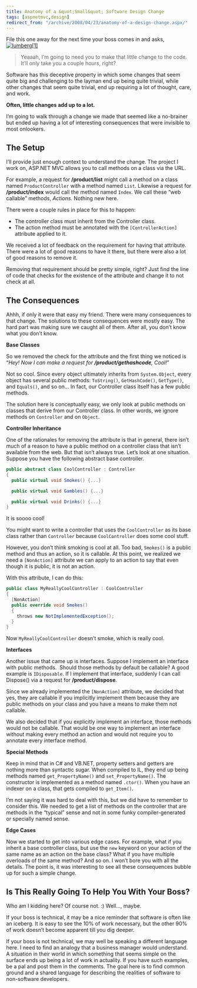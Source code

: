 ```yaml
---
title: Anatomy of a &quot;Small&quot; Software Design Change
tags: [aspnetmvc,design]
redirect_from: "/archive/2008/04/23/anatomy-of-a-design-change.aspx/"
---
```


File this one away for the next time your boss comes in and
asks,[![lumberg[1]](https://haacked.com/images/haacked_com/WindowsLiveWriter/AnatomyofaDesignChange_7EB2/lumberg%5B1%5D_thumb.jpg)](https://haacked.com/images/haacked_com/WindowsLiveWriter/AnatomyofaDesignChange_7EB2/lumberg%5B1%5D_2.jpg)

> Yeaaah, I’m going to need you to make that little change to the code.
> It’ll only take you a couple hours, right?

Software has this deceptive property in which some changes that seem
quite big and challenging to the layman end up being quite trivial,
while other changes that seem quite trivial, end up requiring a lot of
thought, care, and work.

**Often, little changes add up to a lot.**

I’m going to walk through a change we made that seemed like a no-brainer
but ended up having a lot of interesting consequences that were
invisible to most onlookers.

The Setup
---------

I’ll provide just enough context to understand the change. The project I
work on, ASP.NET MVC allows you to call methods on a class via the URL.

For example, a request for **/product/list** might call a method on a
class named `ProductController` with a method named `List`. Likewise a
request for **/product/index** would call the method named `Index`. We
call these “web callable” methods, *Actions*. Nothing new here.

There were a couple rules in place for this to happen:

-   The controller class must inherit from the Controller class.
-   The action method must be annotated with the `[ControllerAction]`
    attribute applied to it.

We received a lot of feedback on the requirement for having that
attribute. There were a lot of good reasons to have it there, but there
were also a lot of good reasons to remove it.

Removing that requirement should be pretty simple, right? Just find the
line of code that checks for the existence of the attribute and change
it to not check at all.

The Consequences
----------------

Ahhh, if only it were that easy my friend. There were many consequences
to that change. The solutions to these consequences were mostly easy.
The hard part was making sure we caught all of them. After all, you
don’t know what you don’t know.

**Base Classes**

So we removed the check for the attribute and the first thing we noticed
is “*Hey! Now I can make a request for **/product/gethashcode**, Cool!*”

Not so cool. Since every object ultimately inherits from
`System.Object`, every object has several public methods: `ToString()`,
`GetHashCode()`, `GetType()`, and `Equals()`, and so on... In fact, our
Controller class itself has a few public methods.

The solution here is conceptually easy, we only look at public methods
on classes that derive from our Controller class. In other words, we
ignore methods on `Controller` and on `Object`.

**Controller Inheritance**

One of the rationales for removing the attribute is that in general,
there isn’t much of a reason to have a public method on a controller
class that isn’t available from the web. But that isn’t always true.
Let’s look at one situation. Suppose you have the following abstract
base controller.

```csharp
public abstract class CoolController : Controller
{
  public virtual void Smokes() {...}

  public virtual void Gambles() {...}

  public virtual void Drinks() {...}
}
```

It is soooo cool!

You might want to write a controller that uses the `CoolController` as
its base class rather than `Controller` because `CoolController` does
some cool stuff.

However, you don’t think smoking is cool at all. Too bad, `Smokes()` is
a public method and thus an action, so it is callable. At this point, we
realized we need a `[NonAction]` attribute we can apply to an action to
say that even though it is public, it is not an action.

With this attribute, I can do this:

```csharp
public class MyReallyCoolController : CoolController
{
  [NonAction]
  public override void Smokes()
  {
    throws new NotImplementedException();
  }
}
```

Now `MyReallyCoolController` doesn’t smoke, which is really cool.

**Interfaces**

Another issue that came up is interfaces. Suppose I implement an
interface with public methods.  Should those methods by default be
callable? A good example is `IDisposable`. If I implement that
interface, suddenly I can call Dispose() via a request for
**/product/dispose**.

Since we already implemented the `[NonAction]` attribute, we decided
that yes, they are callable if you implicitly implement them because
they are public methods on your class and you have a means to make them
not callable.

We also decided that if you explicitly implement an interface, those
methods would not be callable. That would be one way to implement an
interface without making every method an action and would not require
you to annotate every interface method.

**Special Methods**

Keep in mind that in C# and VB.NET, property setters and getters are
nothing more than syntactic sugar. When compiled to IL, they end up
being methods named `get_PropertyName()` and `set_PropertyName()`. The
constructor is implemented as a method named `.ctor()`. When you have an
indexer on a class, that gets compiled to `get_Item()`.

I’m not saying it was hard to deal with this, but we did have to
remember to consider this. We needed to get a list of methods on the
controller that are methods in the “typical” sense and not in some funky
compiler-generated or specially named sense.

**Edge Cases**

Now we started to get into various edge cases. For example, what if you
inherit a base controller class, but use the `new` keyword on your
action of the same name as an action on the base class? What if you have
multiple overloads of the same method? And so on. I won’t bore you with
all the details. The point is, it was interesting to see all these
consequences bubble up for such a simple change.

Is This Really Going To Help You With Your Boss?
------------------------------------------------

Who am I kidding here? Of course not. :) Well..., maybe.

If your boss is technical, it may be a nice reminder that software is
often like an iceberg. It is easy to see the 10% of work necessary, but
the other 90% of work doesn’t become apparent till you dig deeper.

If your boss is not technical, we may well be speaking a different
language here. I need to find an analogy that a business manager would
understand. A situation in their world in which something that seems
simple on the surface ends up being a lot of work in actuality. If you
have such examples, be a pal and post them in the comments. The goal
here is to find common ground and a shared language for describing the
realities of software to non-software developers.
